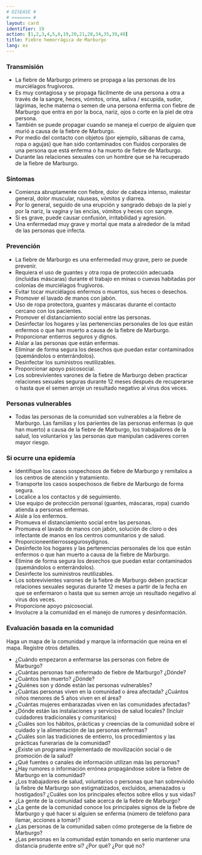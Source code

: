 ```yaml
---
# DISEASE #
# ======= #
layout: card
identifier: 19
action: [1,2,3,4,5,6,19,20,21,28,34,35,39,40]
title: Fiebre hemorrágica de Marburgo
lang: es
---
```


### Transmisión

- La fiebre de Marburgo primero se propaga a las personas de los murciélagos frugívoros.
- Es muy contagiosa y se propaga fácilmente de una persona a otra a través de la sangre, heces, vómitos, orina, saliva / escupida, sudor, lágrimas, leche materna o semen de una persona enferma con fiebre de Marburgo que entra en por la boca, nariz, ojos o corte en la piel de otra persona.
- También se puede propagar cuando se maneja el cuerpo de alguien que murió a causa de la fiebre de Marburgo.
- Por medio del contacto con objetos (por ejemplo, sábanas de cama, ropa o agujas) que han sido contaminados con fluidos corporales de una persona que está enferma o ha muerto de fiebre de Marburgo.
- Durante las relaciones sexuales con un hombre que se ha recuperado de la fiebre de Marburgo.

### Síntomas

- Comienza abruptamente con fiebre, dolor de cabeza intenso, malestar general, dolor muscular, náuseas, vómitos y diarrea.
- Por lo general, seguido de una erupción y sangrado debajo de la piel y por la nariz, la vagina y las encías, vómitos y heces con sangre.
- Si es grave, puede causar confusión, irritabilidad y agresión.
- Una enfermedad muy grave y mortal que mata a alrededor de la mitad de las personas que infecta.

### Prevención

- La fiebre de Marburgo es una enfermedad muy grave, pero se puede prevenir.
- Requiera el uso de guantes y otra ropa de protección adecuada (incluidas máscaras) durante el trabajo en minas o cuevas habitadas por colonias de murciélagos frugívoros.
- Evitar tocar murciélagos enfermos o muertos, sus heces o desechos.
- Promover el lavado de manos con jabón.
- Uso de ropa protectora, guantes y máscaras durante el contacto cercano con los pacientes.
- Promover el distanciamiento social entre las personas.
- Desinfectar los hogares y las pertenencias personales de los que están enfermos o que han muerto a causa de la fiebre de Marburgo.
- Proporcionar entierros seguros y dignos.
- Aislar a las personas que están enfermas.
- Eliminar de forma segura los desechos que puedan estar contaminados (quemándolos o enterrándolos).
- Desinfectar los suministros reutilizables.
- Proporcionar apoyo psicosocial.
- Los sobrevivientes varones de la fiebre de Marburgo deben practicar relaciones sexuales seguras durante 12 meses después de recuperarse o hasta que el semen arroje un resultado negativo al virus dos veces.

### Personas vulnerables

- Todas las personas de la comunidad son vulnerables a la fiebre de Marburgo. Las familias y los parientes de las personas enfermas (o que han muerto) a causa de la fiebre de Marburgo, los trabajadores de la salud, los voluntarios y las personas que manipulan cadáveres corren mayor riesgo.

### Si ocurre una epidemia

- Identifique los casos sospechosos de fiebre de Marburgo y remítalos a los centros de atención y tratamiento.
- Transporte los casos sospechosos de fiebre de Marburgo de forma segura.
- Localice a los contactos y dé seguimiento.
- Use equipo de protección personal (guantes, máscaras, ropa) cuando atienda a personas enfermas.
- Aísle a los enfermos.
- Promueva el distanciamiento social entre las personas.
- Promueva el lavado de manos con jabón, solución de cloro o des infectante de manos en los centros comunitarios y de salud.
- Proporcioneentierrossegurosydignos.
- Desinfecte los hogares y las pertenencias personales de los que están enfermos o que han muerto a causa de la fiebre de Marburgo.
- Elimine de forma segura los desechos que puedan estar contaminados (quemándolos o enterrándolos).
- Desinfecte los suministros reutilizables.
- Los sobrevivientes varones de la fiebre de Marburgo deben practicar relaciones sexuales seguras durante 12 meses a partir de la fecha en que se enfermaron o hasta que su semen arroje un resultado negativo al virus dos veces.
- Proporcione apoyo psicosocial.
- Involucre a la comunidad en el manejo de rumores y desinformación.

### Evaluación basada en la comunidad

Haga un mapa de la comunidad y marque la información que reúna en el mapa. Registre otros detalles.
- ¿Cuándo empezaron a enfermarse las personas con fiebre de Marburgo?
- ¿Cuántas personas han enfermado de fiebre de Marburgo? ¿Dónde?
- ¿Cuántos han muerto? ¿Dónde?
- ¿Quiénes son y dónde están las personas vulnerables?
- ¿Cuántas personas viven en la comunidad o área afectada? ¿Cuántos niños menores de 5 años viven en el área?
- ¿Cuántas mujeres embarazadas viven en las comunidades afectadas?
- ¿Dónde están las instalaciones y servicios de salud locales? (Incluir cuidadores tradicionales y comunitarios)
- ¿Cuáles son los hábitos, prácticas y creencias de la comunidad sobre el cuidado y la alimentación de las personas enfermas?
- ¿Cuáles son las tradiciones de entierro, los procedimientos y las prácticas funerarias de la comunidad?
- ¿Existe un programa implementado de movilización social o de promoción de la salud?
- ¿Qué fuentes o canales de información utilizan más las personas?
- ¿Hay rumores o información errónea propagándose sobre la fiebre de Marburgo en la comunidad?
- ¿Los trabajadores de salud, voluntarios o personas que han sobrevivido la fiebre de Marburgo son estigmatizados, excluidos, amenazados u hostigados? ¿Cuáles son los principales efectos sobre ellos y sus vidas?
- ¿La gente de la comunidad sabe acerca de la fiebre de Marburgo?
- ¿La gente de la comunidad conoce los principales signos de la fiebre de Marburgo y qué hacer si alguien se enferma (número de teléfono para llamar, acciones a tomar)?
- ¿Las personas de la comunidad saben cómo protegerse de la fiebre de Marburgo?
- ¿Las personas en la comunidad están tomando en serio mantener una distancia prudente entre sí? ¿Por qué? ¿Por qué no?
